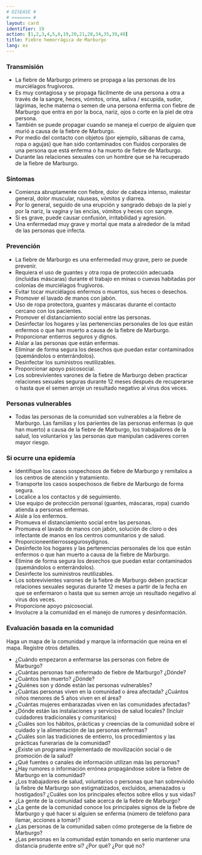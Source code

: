 ```yaml
---
# DISEASE #
# ======= #
layout: card
identifier: 19
action: [1,2,3,4,5,6,19,20,21,28,34,35,39,40]
title: Fiebre hemorrágica de Marburgo
lang: es
---
```


### Transmisión

- La fiebre de Marburgo primero se propaga a las personas de los murciélagos frugívoros.
- Es muy contagiosa y se propaga fácilmente de una persona a otra a través de la sangre, heces, vómitos, orina, saliva / escupida, sudor, lágrimas, leche materna o semen de una persona enferma con fiebre de Marburgo que entra en por la boca, nariz, ojos o corte en la piel de otra persona.
- También se puede propagar cuando se maneja el cuerpo de alguien que murió a causa de la fiebre de Marburgo.
- Por medio del contacto con objetos (por ejemplo, sábanas de cama, ropa o agujas) que han sido contaminados con fluidos corporales de una persona que está enferma o ha muerto de fiebre de Marburgo.
- Durante las relaciones sexuales con un hombre que se ha recuperado de la fiebre de Marburgo.

### Síntomas

- Comienza abruptamente con fiebre, dolor de cabeza intenso, malestar general, dolor muscular, náuseas, vómitos y diarrea.
- Por lo general, seguido de una erupción y sangrado debajo de la piel y por la nariz, la vagina y las encías, vómitos y heces con sangre.
- Si es grave, puede causar confusión, irritabilidad y agresión.
- Una enfermedad muy grave y mortal que mata a alrededor de la mitad de las personas que infecta.

### Prevención

- La fiebre de Marburgo es una enfermedad muy grave, pero se puede prevenir.
- Requiera el uso de guantes y otra ropa de protección adecuada (incluidas máscaras) durante el trabajo en minas o cuevas habitadas por colonias de murciélagos frugívoros.
- Evitar tocar murciélagos enfermos o muertos, sus heces o desechos.
- Promover el lavado de manos con jabón.
- Uso de ropa protectora, guantes y máscaras durante el contacto cercano con los pacientes.
- Promover el distanciamiento social entre las personas.
- Desinfectar los hogares y las pertenencias personales de los que están enfermos o que han muerto a causa de la fiebre de Marburgo.
- Proporcionar entierros seguros y dignos.
- Aislar a las personas que están enfermas.
- Eliminar de forma segura los desechos que puedan estar contaminados (quemándolos o enterrándolos).
- Desinfectar los suministros reutilizables.
- Proporcionar apoyo psicosocial.
- Los sobrevivientes varones de la fiebre de Marburgo deben practicar relaciones sexuales seguras durante 12 meses después de recuperarse o hasta que el semen arroje un resultado negativo al virus dos veces.

### Personas vulnerables

- Todas las personas de la comunidad son vulnerables a la fiebre de Marburgo. Las familias y los parientes de las personas enfermas (o que han muerto) a causa de la fiebre de Marburgo, los trabajadores de la salud, los voluntarios y las personas que manipulan cadáveres corren mayor riesgo.

### Si ocurre una epidemia

- Identifique los casos sospechosos de fiebre de Marburgo y remítalos a los centros de atención y tratamiento.
- Transporte los casos sospechosos de fiebre de Marburgo de forma segura.
- Localice a los contactos y dé seguimiento.
- Use equipo de protección personal (guantes, máscaras, ropa) cuando atienda a personas enfermas.
- Aísle a los enfermos.
- Promueva el distanciamiento social entre las personas.
- Promueva el lavado de manos con jabón, solución de cloro o des infectante de manos en los centros comunitarios y de salud.
- Proporcioneentierrossegurosydignos.
- Desinfecte los hogares y las pertenencias personales de los que están enfermos o que han muerto a causa de la fiebre de Marburgo.
- Elimine de forma segura los desechos que puedan estar contaminados (quemándolos o enterrándolos).
- Desinfecte los suministros reutilizables.
- Los sobrevivientes varones de la fiebre de Marburgo deben practicar relaciones sexuales seguras durante 12 meses a partir de la fecha en que se enfermaron o hasta que su semen arroje un resultado negativo al virus dos veces.
- Proporcione apoyo psicosocial.
- Involucre a la comunidad en el manejo de rumores y desinformación.

### Evaluación basada en la comunidad

Haga un mapa de la comunidad y marque la información que reúna en el mapa. Registre otros detalles.
- ¿Cuándo empezaron a enfermarse las personas con fiebre de Marburgo?
- ¿Cuántas personas han enfermado de fiebre de Marburgo? ¿Dónde?
- ¿Cuántos han muerto? ¿Dónde?
- ¿Quiénes son y dónde están las personas vulnerables?
- ¿Cuántas personas viven en la comunidad o área afectada? ¿Cuántos niños menores de 5 años viven en el área?
- ¿Cuántas mujeres embarazadas viven en las comunidades afectadas?
- ¿Dónde están las instalaciones y servicios de salud locales? (Incluir cuidadores tradicionales y comunitarios)
- ¿Cuáles son los hábitos, prácticas y creencias de la comunidad sobre el cuidado y la alimentación de las personas enfermas?
- ¿Cuáles son las tradiciones de entierro, los procedimientos y las prácticas funerarias de la comunidad?
- ¿Existe un programa implementado de movilización social o de promoción de la salud?
- ¿Qué fuentes o canales de información utilizan más las personas?
- ¿Hay rumores o información errónea propagándose sobre la fiebre de Marburgo en la comunidad?
- ¿Los trabajadores de salud, voluntarios o personas que han sobrevivido la fiebre de Marburgo son estigmatizados, excluidos, amenazados u hostigados? ¿Cuáles son los principales efectos sobre ellos y sus vidas?
- ¿La gente de la comunidad sabe acerca de la fiebre de Marburgo?
- ¿La gente de la comunidad conoce los principales signos de la fiebre de Marburgo y qué hacer si alguien se enferma (número de teléfono para llamar, acciones a tomar)?
- ¿Las personas de la comunidad saben cómo protegerse de la fiebre de Marburgo?
- ¿Las personas en la comunidad están tomando en serio mantener una distancia prudente entre sí? ¿Por qué? ¿Por qué no?
